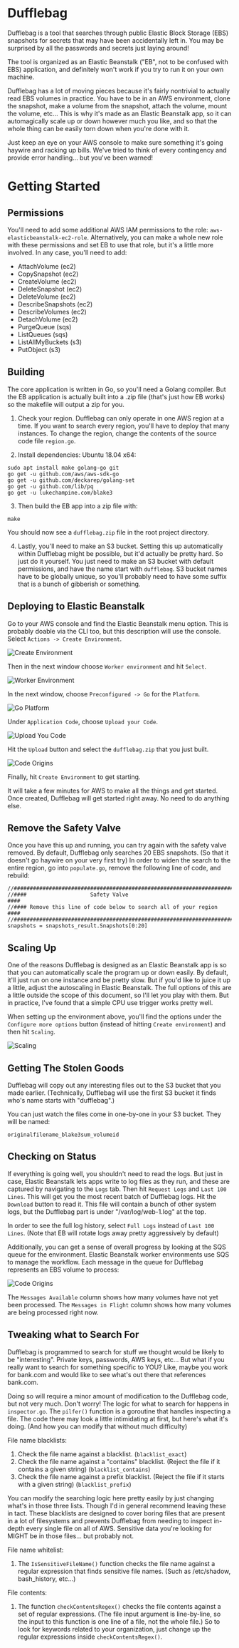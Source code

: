 # Dufflebag

Dufflebag is a tool that searches through public Elastic Block Storage (EBS) snapshots for secrets that may have been accidentally left in. You may be surprised by all the passwords and secrets just laying around!

The tool is organized as an Elastic Beanstalk ("EB", not to be confused with EBS) application, and definitely won't work if you try to run it on your own machine.

Dufflebag has a lot of moving pieces because it's fairly nontrivial to actually read EBS volumes in practice. You have to be in an AWS environment, clone the snapshot, make a volume from the snapshot, attach the volume, mount the volume, etc... This is why it's made as an Elastic Beanstalk app, so it can automagically scale up or down however much you like, and so that the whole thing can be easily torn down when you're done with it.

Just keep an eye on your AWS console to make sure something it's going haywire and racking up bills. We've tried to think of every contingency and provide error handling... but you've been warned!

# Getting Started

## Permissions
You'll need to add some additional AWS IAM permissions to the role: `aws-elasticbeanstalk-ec2-role`. Alternatively, you can make a whole new role with these permissions and set EB to use that role, but it's a little more involved. In any case, you'll need to add:

* AttachVolume (ec2)
* CopySnapshot (ec2)
* CreateVolume (ec2)
* DeleteSnapshot (ec2)
* DeleteVolume (ec2)
* DescribeSnapshots (ec2)
* DescribeVolumes (ec2)
* DetachVolume (ec2)
* PurgeQueue (sqs)
* ListQueues (sqs)
* ListAllMyBuckets (s3)
* PutObject (s3)

## Building

The core application is written in Go, so you'll need a Golang compiler. But the EB application is actually built into a .zip file (that's just how EB works) so the makefile will output a zip for you.

1. Check your region. Dufflebag can only operate in one AWS region at a time. If you want to search every region, you'll have to deploy that many instances. To change the region, change the contents of the source code file `region.go`.

2. Install dependencies: Ubuntu 18.04 x64:

```
sudo apt install make golang-go git
go get -u github.com/aws/aws-sdk-go
go get -u github.com/deckarep/golang-set
go get -u github.com/lib/pq
go get -u lukechampine.com/blake3
```

3. Then build the EB app into a zip file with:

```
make
```

You should now see a `dufflebag.zip` file in the root project directory.

4. Lastly, you'll need to make an S3 bucket. Setting this up automatically within Dufflebag might be possible, but it'd actually be pretty hard. So just do it yourself. You just need to make an S3 bucket with default permissions, and have the name start with `dufflebag`. S3 bucket names have to be globally unique, so you'll probably need to have some suffix that is a bunch of gibberish or something.

## Deploying to Elastic Beanstalk

Go to your AWS console and find the Elastic Beanstalk menu option. This is probably doable via the CLI too, but this description will use the console. Select `Actions -> Create Environment`.

![Create Environment](images/1_create_environment.png)

Then in the next window choose `Worker environment` and hit `Select`.

![Worker Environment](images/2_worker_environment.png)

In the next window, choose `Preconfigured -> Go` for the `Platform`.

![Go  Platform](images/3_go_platform.png)

 Under `Application Code`, choose `Upload your Code`.

![Upload You Code](images/4_upload_your_code.png)

Hit the `Upload` button and select the `dufflebag.zip` that you just built.

![Code Origins](images/5_source_code_origin.png)

Finally, hit `Create Environment` to get starting.

It will take a few minutes for AWS to make all the things and get started. Once created, Dufflebag will get started right away. No need to do anything else.

## Remove the Safety Valve

Once you have this up and running, you can try again with the safety valve removed. By default, Dufflebag only searches 20 EBS snapshots. (So that it doesn't go haywire on your very first try) In order to widen the search to the entire region, go into `populate.go`, remove the following line of code, and rebuild:

```
//#####################################################################
//####                    Safety Valve                             ####
//#### Remove this line of code below to search all of your region ####
//#####################################################################
snapshots = snapshots_result.Snapshots[0:20]
```

## Scaling Up

One of the reasons Dufflebag is designed as an Elastic Beanstalk app is so that you can automatically scale the program up or down easily. By default, it'll just run on one instance and be pretty slow. But if you'd like to juice it up a little, adjust the autoscaling in Elastic Beanstalk. The full options of this are a little outside the scope of this document, so I'll let you play with them. But in practice, I've found that a simple CPU use trigger works pretty well.

When setting up the environment above, you'll find the options under the `Configure more options` button (instead of hitting `Create environment`) and then hit `Scaling`.

![Scaling](images/6_scaling.png)

## Getting The Stolen Goods

Dufflebag will copy out any interesting files out to the S3 bucket that you made earlier. (Technically, Dufflebag will use the first S3 bucket it finds who's name starts with "dufflebag".)

You can just watch the files come in one-by-one in your S3 bucket. They will be named:

`originalfilename_blake3sum_volumeid`

## Checking on Status

If everything is going well, you shouldn't need to read the logs. But just in case, Elastic Beanstalk lets apps write to log files as they run, and these are captured by navigating to the `Logs` tab. Then hit `Request Logs` and `Last 100 Lines`. This will get you the most recent batch of Dufflebag logs. Hit the `Download` button to read it. This file will contain a bunch of other system logs, but the Dufflebag part is under "/var/log/web-1.log" at the top.

In order to see the full log history, select `Full Logs` instead of `Last 100 Lines`. (Note that EB will rotate logs away pretty aggressively by default)

Additionally, you can get a sense of overall progress by looking at the SQS queue for the environment. Elastic Beanstalk worker environments use SQS to manage the workflow. Each message in the queue for Dufflebag represents an EBS volume to process:

![Code Origins](images/7_sqs_queues.png)

The `Messages Available` column shows how many volumes have not yet been processed. The `Messages in Flight` column shows how many volumes are being processed right now.

## Tweaking what to Search For

Dufflebag is programmed to search for stuff we thought would be likely to be "interesting". Private keys, passwords, AWS keys, etc... But what if you really want to search for something specific to YOU? Like, maybe you work for bank.com and would like to see what's out there that references bank.com.

Doing so will require a minor amount of modification to the Dufflebag code, but not very much. Don't worry! The logic for what to search for happens in `inspector.go`. The `pilfer()` function is a goroutine that handles inspecting a file. The code there may look a little intimidating at first, but here's what it's doing. (And how you can modify that without much difficulty)

File name blacklists:
1. Check the file name against a blacklist. (`blacklist_exact`)
2. Check the file name against a "contains" blacklist. (Reject the file if it contains a given string) (`blacklist_contains`)
3. Check the file name against a prefix blacklist. (Reject the file if it starts with a given string) (`blacklist_prefix`)

You can modify the searching logic here pretty easily by just changing what's in those three lists. Though I'd in general recommend leaving these in tact. These blacklists are designed to cover boring files that are present in a lot of filesystems and prevents Dufflebag from needing to inspect in-depth every single file on all of AWS. Sensitive data you're looking for MIGHT be in those files... but probably not.

File name whitelist:
1. The `IsSensitiveFileName()` function checks the file name against a regular expression that finds sensitive file names. (Such as /etc/shadow, bash_history, etc...)

File contents:
1. The function `checkContentsRegex()` checks the file contents against a set of regular expressions. (The file input argument is line-by-line, so the input to this function is one line of a file, not the whole file.) So to look for keywords related to your organization, just change up the regular expressions inside `checkContentsRegex()`.
